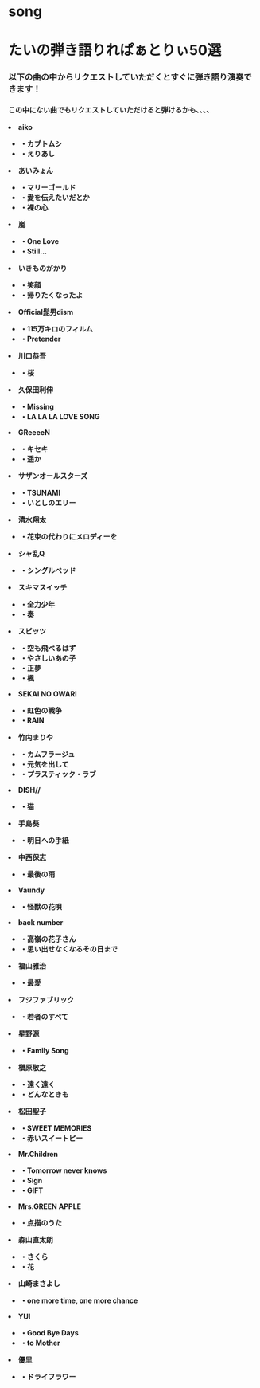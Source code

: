 # song
<!DOCTYPE html>
<html lang="ja">

<head>
    <meta charset="UTF-8">
    <meta http-equiv="X-UA-Compatible" content="IE=edge">
    <meta name="viewport" content="width=device-width, initial-scale=1.0">
    <title>タイの弾き語りレパートリー</title>
    <link href="https://fonts.googleapis.com/css?family=Sawarabi+Mincho" rel="stylesheet">
    <link rel="stylesheet" href="stylesheet.css">
    <script src="script.js"></script>
</head>

<body>
    <div class="main">
        <h1>たいの弾き語りれぱぁとりぃ50選</h1>
        <h3>以下の曲の中からリクエストしていただくとすぐに弾き語り演奏できます！</h3>
        <h4>この中にない曲でもリクエストしていただけると弾けるかも、、、、</ｐ>
            <br>
            <br>
            <div class="songList">
                <li>aiko</li>
                <ul>
                    <li>・カブトムシ</li>
                    <li>・えりあし</li>
                </ul>
                <li>あいみょん</li>
                <ul>
                    <li>・マリーゴールド</li>
                    <li>・愛を伝えたいだとか</li>
                    <li>・裸の心</li>
                </ul>
                <li>嵐</li>
                <ul>
                    <li>・One Love</li>
                    <li>・Still...</li>
                </ul>
                <li>いきものがかり</li>
                <ul>
                    <li>・笑顔</li>
                    <li>・帰りたくなったよ</li>
                </ul>
                <li>Official髭男dism</li>
                <ul>
                    <li>・115万キロのフィルム</li>
                    <li>・Pretender</li>
                </ul>
                <li>川口恭吾</li>
                <ul>
                    <li>・桜</li>
                </ul>
                <li>久保田利伸</li>
                <ul>
                    <li>・Missing</li>
                    <li>・LA LA LA LOVE SONG</li>
                </ul>
                <li>GReeeeN</li>
                <ul>
                    <li>・キセキ</li>
                    <li>・遥か</li>
                </ul>
                <li>サザンオールスターズ</li>
                <ul>
                    <li>・TSUNAMI</li>
                    <li>・いとしのエリー</li>
                </ul>
                <li>清水翔太</li>
                <ul>
                    <li>・花束の代わりにメロディーを</li>
                </ul>
                <li>シャ乱Q</li>
                <ul>
                    <li>・シングルベッド</li>
                </ul>
                <li>スキマスイッチ</li>
                <ul>
                    <li>・全力少年</li>
                    <li>・奏</li>
                </ul>
                <li>スピッツ</li>
                <ul>
                    <li>・空も飛べるはず</li>
                    <li>・やさしいあの子</li>
                    <li>・正夢</li>
                    <li>・楓</li>
                </ul>
                <li>SEKAI NO OWARI</li>
                <ul>
                    <li>・虹色の戦争</li>
                    <li>・RAIN</li>
                </ul>
                <li>竹内まりや</li>
                <ul>
                    <li>・カムフラージュ</li>
                    <li>・元気を出して</li>
                    <li>・プラスティック・ラブ</li>
                </ul>
                <li>DISH//</li>
                <ul>
                    <li>・猫</li>
                </ul>
                <li>手島葵</li>
                <ul>
                    <li>・明日への手紙</li>
                </ul>
                <li>中西保志</li>
                <ul>
                    <li>・最後の雨</li>
                </ul>
                <li>Vaundy</li>
                <ul>
                    <li>・怪獣の花唄</li>
                </ul>
                <li>back number</li>
                <ul>
                    <li>・高嶺の花子さん</li>
                    <li>・思い出せなくなるその日まで</li>
                </ul>
                <li>福山雅治</li>
                <ul>
                    <li>・最愛</li>
                </ul>
                <li>フジファブリック</li>
                <ul>
                    <li>・若者のすべて</li>
                </ul>
                <li>星野源</li>
                <ul>
                    <li>・Family Song</li>
                </ul>
                <li>槇原敬之</li>
                <ul>
                    <li>・遠く遠く</li>
                    <li>・どんなときも</li>
                </ul>
                <li>松田聖子</li>
                <ul>
                    <li>・SWEET MEMORIES</li>
                    <li>・赤いスイートピー</li>
                </ul>
                <li>Mr.Children</li>
                <ul>
                    <li>・Tomorrow never knows</li>
                    <li>・Sign</li>
                    <li>・GIFT</li>
                </ul>
                <li>Mrs.GREEN APPLE</li>
                <ul>
                    <li>・点描のうた</li>
                </ul>
                <li>森山直太朗</li>
                <ul>
                    <li>・さくら</li>
                    <li>・花</li>
                </ul>
                <li>山崎まさよし</li>
                <ul>
                    <li>・one more time, one more chance</li>
                </ul>
                <li>YUI</li>
                <ul>
                    <li>・Good Bye Days</li>
                    <li>・to Mother</li>
                </ul>
                <li>優里</li>
                <ul>
                    <li>・ドライフラワー</li>
                </ul>
            </div>
    </div>


</body>

</html>
